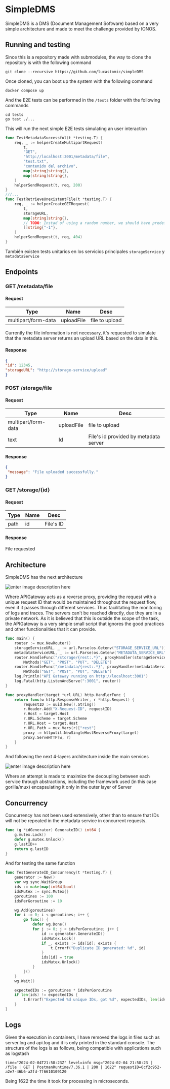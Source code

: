 # SimpleDMS
SimpleDMS is a DMS (Document Management Software) based on a very simple architecture and made to meet the challenge provided by IONOS.
## Running and testing
Since this is a repository made with submodules, the way to clone the repository is with the following command

    git clone --recursive https://github.com/lucastomic/simpleDMS
Once cloned, you can boot up the system with the following command

    docker compose up
And the E2E tests can be performed in the `/tests` folder with the following commands

    cd tests
    go test ./...
This will run the next simple E2E tests simulating an user interaction


```go
func TestMetadataSuccessful(t *testing.T) {
	req, _ := helperCreateMultipartRequest(
		t,
		"GET",
		"http://localhost:3001/metadata/file",
		"test.txt",
		"contenido del archivo",
		map[string]string{},
		map[string]string{},
	)
	helperSendRequest(t, req, 200)
}
///...
func TestRetrieveUnexistentFile(t *testing.T) {
	req, _ := helperCreateGETRequest(
		t,
		storageURL,
		map[string]string{},
		// TODO: Instad of using a random number, we should have predefined a constant number, which is realised after testing for future testing.
		[]string{"-1"},
	)
	helperSendRequest(t, req, 404)
}

```
También existen tests unitarios en los servicios principales `storageService` y `metadataService`

## Endpoints
### GET /metadata/file
 #### Request 
|  Type | Name | Desc|
|--|--|--|
|  multipart/form-data| uploadFile | file to upload |

 Currently the file information is not necessary, it's requested to simulate that the metadata server returns an upload URL based on the data in this.
 #### Response  
 ```json 
 { 
 "id": 12345, 
 "storageURL": "http://storage-service/upload" 
 }
 ```
 ### POST /storage/file
 #### Request 
|  Type | Name | Desc|
|--|--|--|
|  multipart/form-data| uploadFile | file to upload |
|  text | Id | File's id provided by metadata server |

 #### Response  
 ```json 
{
  "message": "File uploaded successfully."
}

 ```
  ### GET /storage/{id}
 #### Request 
|  Type | Name | Desc|
|--|--|--|
|  path | id | File's ID |

 #### Response  
File requested
 
 
## Architecture

SimpleDMS has the next architecture

![enter image description here](https://blogger.googleusercontent.com/img/b/R29vZ2xl/AVvXsEg-gK6t83mIe-wcGjoPcpGAEe2_cIYKBXExb4v2hmbREDv-tvtgicmuX781oonHM9L26C5uq_G3jBwzMRJ8uLdkr3_wO3zliyV57RqxWYuzvg_wb01OI_lHhRIbdPJEKCUYF6XS4DrQZ8QFXJGy4D2sOiwdeu0Y3R0gKjxWtu3s_LutaimnfJlJS5PfRBQ/s612/SimpleDMS.jpg)

Where APIGateway acts as a reverse proxy, providing the request with a unique request ID that would be maintained throughout the request flow, even if it passes through different services. Thus facilitating the monitoring of logs and traces.
The servers can't be reached directly, due they are in a private network.
As it is believed that this is outside the scope of the task, the APIGateway is a very simple small script that ignores the good practices and other functionalities that it can provide.

``` go
func main() {
	router := mux.NewRouter()
	storageServiceURL, _ := url.Parse(os.Getenv("STORAGE_SERVICE_URL"))
	metadataServiceURL, _ := url.Parse(os.Getenv("METADATA_SERVICE_URL"))
	router.HandleFunc("/storage/{rest:.*}", proxyHandler(storageServiceURL)).
		Methods("GET", "POST", "PUT", "DELETE")
	router.HandleFunc("/metadata/{rest:.*}", proxyHandler(metadataServiceURL)).
		Methods("GET", "POST", "PUT", "DELETE")
	log.Println("API Gateway running on http://localhost:3001")
	log.Fatal(http.ListenAndServe(":3001", router))
}

func proxyHandler(target *url.URL) http.HandlerFunc {
	return func(w http.ResponseWriter, r *http.Request) {
		requestID := uuid.New().String()
		r.Header.Add("X-Request-ID", requestID) 
		r.Host = target.Host
		r.URL.Scheme = target.Scheme
		r.URL.Host = target.Host
		r.URL.Path = mux.Vars(r)["rest"]
		proxy := httputil.NewSingleHostReverseProxy(target)
		proxy.ServeHTTP(w, r)
	}
}
```

And following the next 4-layers architecture inside the main services 

![enter image description here](https://blogger.googleusercontent.com/img/b/R29vZ2xl/AVvXsEiig-kXKpscHmC7Nm__Jji1UpVeynho6Yu_MocTl2Dy8_Dgs0hPlyjMiLDcEwwefJteI4uxOVw1asCukrRfsxLRFITm12K2GtK_M2XKXqPf9WZGY_hdcG1XUzrBppm0ogWbwW_Mpqf2iIujBu-YBXQ7mkV_sCB7E9H_VdJJeaskUZatGle6BTmyXoKw8bU/s542/Architeccture.jpg)

Where an attempt is made to maximize the decoupling between each service through abstractions, including the framework used (in this case gorilla/mux) encapsulating it only in the outer layer of Server

## Concurrency
Concurrency has not been used extensively, other than to ensure that IDs will not be repeated in the metadata service in concurrent requests.
```go
func (g *idGenerator) GenerateID() int64 {
	g.mutex.Lock()
	defer g.mutex.Unlock()
	g.lastID++
	return g.lastID
}
```
And for testing the same function
```go
func TestGenerateID_Concurrency(t *testing.T) {
	generator := New()
	var wg sync.WaitGroup
	ids := make(map[int64]bool)
	idsMutex := sync.Mutex{}
	goroutines := 100
	idsPerGoroutine := 10

	wg.Add(goroutines)
	for i := 0; i < goroutines; i++ {
		go func() {
			defer wg.Done()
			for j := 0; j < idsPerGoroutine; j++ {
				id := generator.GenerateID()
				idsMutex.Lock()
				if _, exists := ids[id]; exists {
					t.Errorf("Duplicate ID generated: %d", id)
				}
				ids[id] = true
				idsMutex.Unlock()
			}
		}()
	}
	wg.Wait()

	expectedIDs := goroutines * idsPerGoroutine
	if len(ids) != expectedIDs {
		t.Errorf("Expected %d unique IDs, got %d", expectedIDs, len(ids))
	}
}
```

## Logs
Given the execution in containers, I have removed the logs in files such as server.log and api.log and it is only printed in the standard console.
The structure of the logs is as follows, being compatible with applications such as logstash

    time="2024-02-04T21:58:23Z" level=info msg="2024-02-04 21:58:23 | /file | GET | PostmanRuntime/7.36.1 | 200 | 1622" requestID=6cf2c952-a2e7-46b6-a2fd-7f6610109120

Being 1622 the time it took for processing in microseconds.
